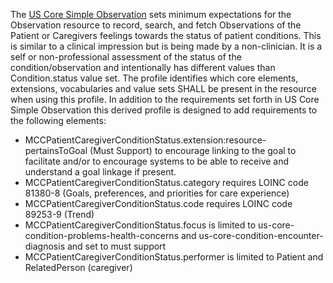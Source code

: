 The [US Core Simple Observation](http://hl7.org/fhir/us/core/STU6.1/StructureDefinition/us-core-simple-observation) sets minimum expectations for the Observation resource to record, search, and fetch Observations of the Patient or Caregivers feelings towards the status of patient conditions. This is similar to a clinical impression but is being made by a non-clinician. It is a self or non-professional assessment of the status of the condition/observation and intentionally has different values than Condition.status value set. The profile identifies which core elements, extensions, vocabularies and value sets SHALL be present in the resource when using this profile. In addition to the requirements set forth in US Core Simple Observation this derived profile is designed to add requirements to the following elements:

* MCCPatientCaregiverConditionStatus.extension:resource-pertainsToGoal (Must Support) to encourage linking to the goal to facilitate and/or to encourage systems to be able to receive and understand a goal linkage if present.
* MCCPatientCaregiverConditionStatus.category requires LOINC code 81380-8 (Goals, preferences, and priorities for care experience)
* MCCPatientCaregiverConditionStatus.code requires LOINC code 89253-9 (Trend) 
* MCCPatientCaregiverConditionStatus.focus is limited to us-core-condition-problems-health-concerns and us-core-condition-encounter-diagnosis and set to must support
* MCCPatientCaregiverConditionStatus.performer is limited to Patient and RelatedPerson (caregiver)
